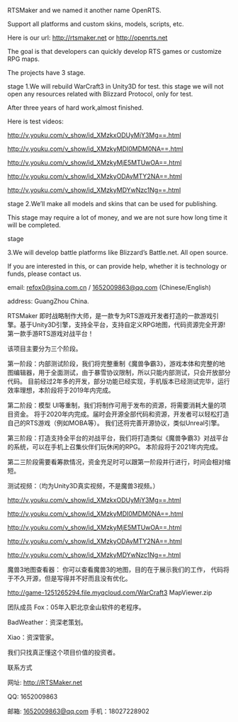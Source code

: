 RTSMaker and we named it another name OpenRTS.

Support all platforms and custom skins, models, scripts, etc.

Here is our url: http://rtsmaker.net or http://openrts.net

The goal is that developers can quickly develop RTS games or customize RPG maps.


The projects have 3 stage.


stage 1.We will rebuild WarCraft3 in Unity3D for test.
this stage we will not open any resources related with Blizzard Protocol, only for test.

After three years of hard work,almost finished.



Here is test videos:

http://v.youku.com/v_show/id_XMzkxODUyMjY3Mg==.html

http://v.youku.com/v_show/id_XMzkyMDI0MDM0NA==.html

http://v.youku.com/v_show/id_XMzkyMjE5MTUwOA==.html

http://v.youku.com/v_show/id_XMzkyODAyMTY2NA==.html

http://v.youku.com/v_show/id_XMzkyMDYwNzc1Ng==.html




stage 2.We’ll make all models and skins that can be used for publishing.

This stage may require a lot of money, and we are not sure how long time it will be completed.

stage 

3.We will develop battle platforms like Blizzard’s Battle.net.
All open source.


If you are interested in this, or can provide help, whether it is technology or funds,
please contact us.



email: refox0@sina.com.cn / 1652009863@qq.com (Chinese/English)

address: GuangZhou China.







RTSMaker 即时战略制作大师，是一款专为RTS游戏开发者打造的一款游戏引擎。基于Unity3D引擎，支持全平台，支持自定义RPG地图，代码资源完全开源!第一款手游RTS游戏对战平台！


该项目主要分为三个阶段。


第一阶段：内部测试阶段，我们将完整重制《魔兽争霸3》，游戏本体和完整的地图编辑器，用于全面测试，由于暴雪协议限制，所以只能内部测试，只会开放部分代码。
目前经过2年多的开发，部分功能已经实现，手机版本已经测试完毕，运行效率理想，本阶段将于2019年内完成。



第二阶段：模型 UI等重制，我们将制作可用于发布的资源，将需要消耗大量的项目资金。
将于2020年内完成。届时会开源全部代码和资源，开发者可以轻松打造自己的RTS游戏（例如MOBA等）。
我们还将完善开源协议，类似Unreal引擎。



第三阶段：打造支持全平台的对战平台，我们将打造类似《魔兽争霸3》对战平台的系统，可以在手机上召集伙伴们玩休闲的RPG。
本阶段将于2021年内完成。



第二三阶段需要看筹款情况，资金充足时可以跟第一阶段并行进行，时间会相对缩短。


测试视频：（均为Unity3D真实视频，不是魔兽3视频。）

http://v.youku.com/v_show/id_XMzkxODUyMjY3Mg==.html

http://v.youku.com/v_show/id_XMzkyMDI0MDM0NA==.html

http://v.youku.com/v_show/id_XMzkyMjE5MTUwOA==.html

http://v.youku.com/v_show/id_XMzkyODAyMTY2NA==.html

http://v.youku.com/v_show/id_XMzkyMDYwNzc1Ng==.html




魔兽3地图查看器：
你可以查看魔兽3的地图，目的在于展示我们的工作，
代码将于不久开源，但是写得并不好而且没有优化。

http://game-1251265294.file.myqcloud.com/WarCraft3 MapViewer.zip




团队成员
Fox：05年入职北京金山软件的老程序。

BadWeather：资深老策划。

Xiao：资深管家。



我们只找真正懂这个项目价值的投资者。


联系方式

网址: 
http://RTSMaker.net

QQ: 1652009863

邮箱: 1652009863@qq.com
手机：18027228902
